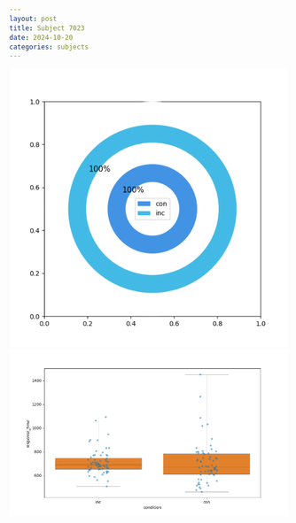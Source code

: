 ```yaml
---
layout: post
title: Subject 7023
date: 2024-10-20
categories: subjects
---
```


![](data/7023/run-10/7023_accuracy_by_condition.png)
![](data/7023/run-10/7023_rt.png)

